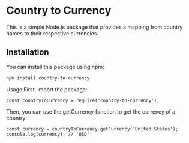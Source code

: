 # Country to Currency

This is a simple Node.js package that provides a mapping from country names to their respective currencies.

## Installation

You can install this package using npm:

```bash
npm install country-to-currency
```

Usage
First, import the package:

```
const countryToCurrency = require('country-to-currency');
```

Then, you can use the getCurrency function to get the currency of a country:

```
const currency = countryToCurrency.getCurrency('United States');
console.log(currency); // 'USD'
```
